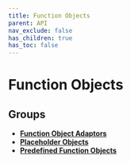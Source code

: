 ```yaml
---
title: Function Objects
parent: API
nav_exclude: false
has_children: true
has_toc: false
---
```


# Function Objects

## Groups

* **[Function Object Adaptors](/api/groups/group__function__object__adaptors.html)**
* **[Placeholder Objects](/api/groups/group__placeholder__objects.html)**
* **[Predefined Function Objects](/api/groups/group__predefined__function__objects.html)**

<code class="doxybook">
</code>

